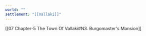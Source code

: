 ```yaml
---
world: ""
settlement: "[[Vallaki]]"
---
```

[[07 Chapter-5 The Town Of Vallaki#N3. Burgomaster's Mansion]]